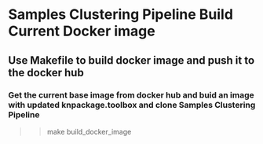 # Samples Clustering Pipeline Build Current Docker image

## Use Makefile to build docker image and push it to the docker hub
### Get the current base image from docker hub and buid an image with updated knpackage.toolbox and clone Samples Clustering Pipeline
>> make build_docker_image



